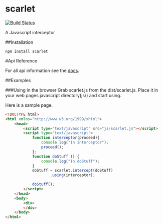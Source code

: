 scarlet
=======

[![Build Status](https://travis-ci.org/tjchaplin/scarlet.png?branch=master)](https://travis-ci.org/tjchaplin/scarlet)

A Javascript interceptor

##Installation

    npm install scarlet

#Api Reference

For all api information see the [docs](https://github.com/scarletjs/scarlet/tree/master/doc).

##Examples

###Using in the browser
Grab scarlet.js from the dist/scarlet.js.  Place it in your web pages javascript directory(js/) and start using.

Here is a sample page.
```html
<!DOCTYPE html>
<html xmlns="http://www.w3.org/1999/xhtml">
    <head>
        <script type="text/javascript" src="js/scarlet.js"></script> 
        <script type="text/javascript">
            function interceptor(proceed){
                console.log("In interceptor");
                proceed();
            };
            function doStuff () {
                console.log("In doStuff");
            }
            doStuff = scarlet.intercept(doStuff)
                    .using(interceptor);

            doStuff();
        </script>
    </head>
    <body>
        <div>
        </div>
    </body>
</html>
```
